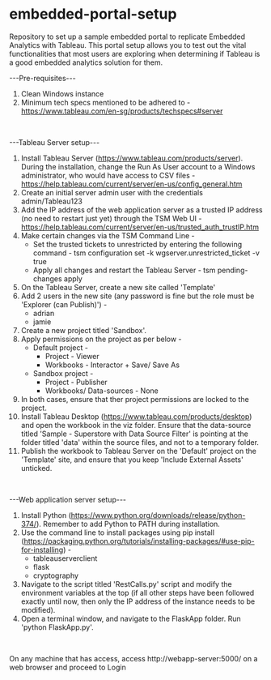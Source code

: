 # embedded-portal-setup
Repository to set up a sample embedded portal to replicate Embedded Analytics with Tableau. This portal setup allows you to test out the vital functionalities that most users are exploring when determining if Tableau is a good embedded analytics solution for them.

---Pre-requisites---
1. Clean  Windows instance
2. Minimum tech specs mentioned to be adhered to - https://www.tableau.com/en-sg/products/techspecs#server
<br/>

---Tableau Server setup---
1. Install Tableau Server (https://www.tableau.com/products/server). During the installation, change the Run As User account to a Windows administrator, who would have access to CSV files - https://help.tableau.com/current/server/en-us/config_general.htm
2. Create an initial server admin user with the credentials admin/Tableau123
3. Add the IP address of the web application server as a trusted IP address (no need to restart just yet) through the TSM Web UI - https://help.tableau.com/current/server/en-us/trusted_auth_trustIP.htm
4. Make certain changes via the TSM Command Line -
    - Set the trusted tickets to unrestricted by entering the following command - tsm configuration set -k wgserver.unrestricted_ticket -v true
    - Apply all changes and restart the Tableau Server - tsm pending-changes apply
5. On the Tableau Server, create a new site called 'Template'
6. Add 2 users in the new site (any password is fine but the role must be 'Explorer (can Publish)') -
    - adrian
    - jamie
7. Create a new project titled 'Sandbox'.
8. Apply permissions on the project as per below -
    - Default project - <br/>
        - Project - Viewer <br/>
        - Workbooks - Interactor + Save/ Save As
    - Sandbox project -<br/>
        - Project - Publisher <br/>
        - Workbooks/ Data-sources - None
9. In both cases, ensure that ther project permissions are locked to the project.
10. Install Tableau Desktop (https://www.tableau.com/products/desktop) and open the workbook in the viz folder. Ensure that the data-source titled 'Sample - Superstore with Data Source Filter' is pointing at the folder titled 'data' within the source files, and not to a temporary folder.
11. Publish the workbook to Tableau Server on the 'Default' project on the 'Template' site, and ensure that you keep 'Include External Assets' unticked.
<br/>

---Web application server setup---
1. Install Python (https://www.python.org/downloads/release/python-374/). Remember to add Python to PATH during installation.
2. Use the command line to install packages using pip install (https://packaging.python.org/tutorials/installing-packages/#use-pip-for-installing) -
    - tableauserverclient
    - flask
    - cryptography
3. Navigate to the script titled 'RestCalls.py' script and modify the environment variables at the top (if all other steps have been followed exactly until now, then only the IP address of the instance needs to be modified).
4. Open a terminal window, and navigate to the FlaskApp folder. Run 'python FlaskApp.py'.
<br/>

On any machine that has access, access http://webapp-server:5000/ on a web browser and proceed to Login
